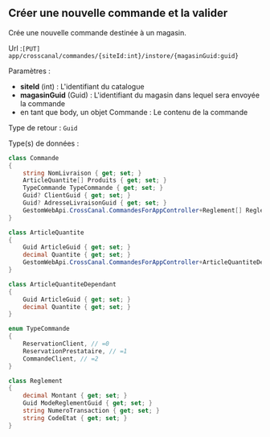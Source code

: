 ## <span id='passerunecommande'>Créer une nouvelle commande et la valider</span>

Crée une nouvelle commande destinée à un magasin.

Url :`[PUT] app/crosscanal/commandes/{siteId:int}/instore/{magasinGuid:guid}`

Paramètres : 

- **siteId** (int) : L'identifiant du catalogue
- **magasinGuid** (Guid) : L'identifiant du magasin dans lequel sera envoyée la commande
- en tant que body, un objet Commande : Le contenu de la commande

Type de retour : `Guid`

Type(s) de données :

```csharp
class Commande
{
	string NomLivraison { get; set; }
	ArticleQuantite[] Produits { get; set; }
	TypeCommande TypeCommande { get; set; }
	Guid? ClientGuid { get; set; }
	Guid? AdresseLivraisonGuid { get; set; }
	GestomWebApi.CrossCanal.CommandesForAppController+Reglement[] Reglements { get; set; }
}

class ArticleQuantite
{
	Guid ArticleGuid { get; set; }
	decimal Quantite { get; set; }
	GestomWebApi.CrossCanal.CommandesForAppController+ArticleQuantiteDependant[] ArticlesDependant { get; set; }
}

class ArticleQuantiteDependant
{
	Guid ArticleGuid { get; set; }
	decimal Quantite { get; set; }
}

enum TypeCommande
{
	ReservationClient, // =0
	ReservationPrestataire, // =1
	CommandeClient, // =2
}

class Reglement
{
	decimal Montant { get; set; }
	Guid ModeReglementGuid { get; set; }
	string NumeroTransaction { get; set; }
	string CodeEtat { get; set; }
}

```
